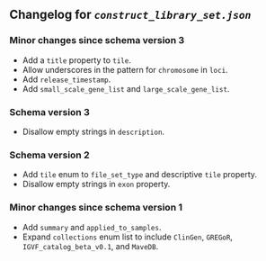 ## Changelog for *`construct_library_set.json`*

### Minor changes since schema version 3

* Add a `title` property to `tile`.
* Allow underscores in the pattern for `chromosome` in `loci`.
* Add `release_timestamp`.
* Add `small_scale_gene_list` and `large_scale_gene_list`.

### Schema version 3

* Disallow empty strings in `description`.

### Schema version 2

* Add `tile` enum to `file_set_type` and descriptive `tile` property.
* Disallow empty strings in `exon` property.

### Minor changes since schema version 1

* Add `summary` and `applied_to_samples`.
* Expand `collections` enum list to include `ClinGen`, `GREGoR`, `IGVF_catalog_beta_v0.1`, and `MaveDB`.

